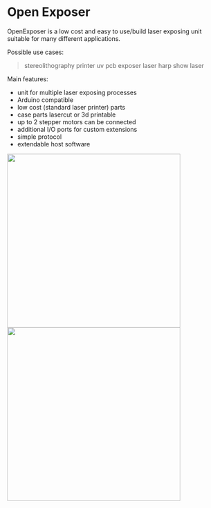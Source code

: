 Open Exposer
===========

OpenExposer is a low cost and easy to use/build laser exposing unit suitable for many different applications. 

Possible use cases: 
> stereolithography printer 
> uv pcb exposer 
> laser harp 
> show laser 

Main features: 
- unit for multiple laser exposing processes 
- Arduino compatible 
- low cost (standard laser printer) parts 
- case parts lasercut or 3d printable 
- up to 2 stepper motors can be connected 
- additional I/O ports for custom extensions 
- simple protocol 
- extendable host software 

<img src="http://www.mariolukas.de/wp-content/uploads/2014/05/IMG_1139.jpg" width="400">

<img src="http://www.mariolukas.de/wp-content/uploads/2014/05/IMG_1199.jpg" width="400">